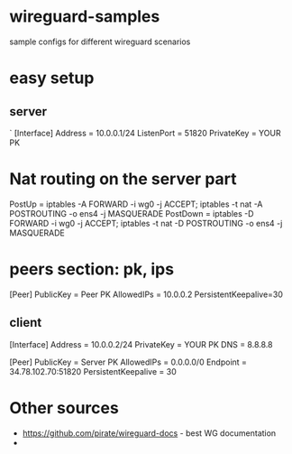 # wireguard-samples
sample configs for different wireguard scenarios



# easy setup

## server
`
[Interface]
Address = 10.0.0.1/24
ListenPort = 51820
PrivateKey = YOUR PK

# Nat routing on the server part
PostUp = iptables -A FORWARD -i wg0 -j ACCEPT; iptables -t nat -A POSTROUTING -o ens4 -j MASQUERADE
PostDown = iptables -D FORWARD -i wg0 -j ACCEPT; iptables -t nat -D POSTROUTING -o ens4 -j MASQUERADE


# peers section: pk, ips
[Peer]
PublicKey = Peer PK
AllowedIPs = 10.0.0.2
PersistentKeepalive=30


## client

[Interface]
Address = 10.0.0.2/24
PrivateKey = YOUR PK
DNS = 8.8.8.8

[Peer]
PublicKey = Server PK
AllowedIPs = 0.0.0.0/0
Endpoint = 34.78.102.70:51820
PersistentKeepalive = 30




# Other sources

* https://github.com/pirate/wireguard-docs - best WG documentation
* 
